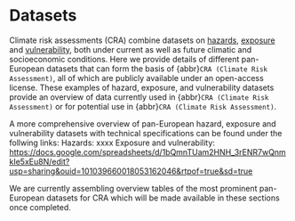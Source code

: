 Datasets
=======================

Climate risk assessments (CRA) combine datasets on [hazards](hazard_data), [exposure](exposure_data) and [vulnerability](vulnerability_data), both under current as well as future climatic and socioeconomic conditions. Here we provide details of different pan-European datasets that can form the basis of {abbr}`CRA (Climate Risk Assessment)`, all of which are publicly available under an open-access license. These examples of hazard, exposure, and vulnerability datasets provide an overview of data currently used in {abbr}`CRA (Climate Risk Assessment)` or for potential use in {abbr}`CRA (Climate Risk Assessment)`.  

A more comprehensive overview of pan-European hazard, exposure and vulnerability datasets with technical specifications can be found under the follwing links:
    Hazards: xxxx
    Exposure and vulnerability: https://docs.google.com/spreadsheets/d/1bQmnTUam2HNH_3rENR7wQnmkIe5xEu8N/edit?usp=sharing&ouid=101039660018053162046&rtpof=true&sd=true

We are currently assembling overview tables of the most prominent pan-European datasets for CRA which will be made available in these sections once completed.